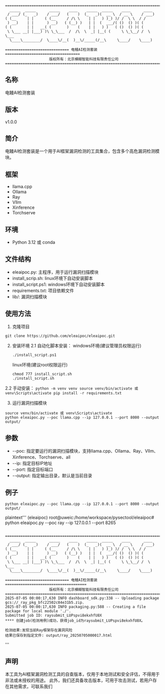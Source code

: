 ```
==============================================================================
  _____  _____      _____    ____    _____  _____    ____      ____  
 / ___/ (_   _)    / ___/   (    )  (_   _)(  __ \  / __ \    / ___) 
( (__     | |     ( (__     / /\ \    | |   ) )_) )/ /  \ \  / /     
 ) __)    | |      ) __)   ( (__) )   | |  (  ___/( ()  () )( (      
( (       | |   __( (       )    (    | |   ) )   ( ()  () )( (      
 \ \___ __| |___) )\ \_\___  /  /\  \  _| |__( (     \ \_\__/ /  \ \___  
  \____\________/  \____\/__(  )__\/_____(/__\     \____/    \____) 
                                                                                
============================= 电鳗AI检测套装 ==================================
                    版权所有：北京模糊智能科技有限责任公司                          
==============================================================================
```

## 名称
电鳗AI检测套装

## 版本
v1.0.0

## 简介
电鳗AI检测套装是一个用于AI框架漏洞检测的工具集合，包含多个高危漏洞检测模块。

## 框架
- llama.cpp
- Ollama
- Ray
- Vllm
- Xinference
- Torchserve

## 环境
- Python 3.12 或 conda

## 文件结构
- eleaipoc.py: 主程序，用于运行漏洞扫描模块
- install_scrip.sh: linux环境下自动安装脚本
- install_script.ps1: windows环境下自动安装脚本
- requirements.txt: 项目依赖文件
- lib/: 漏洞扫描模块


## 使用方法
1. 克隆项目
```
git clone https://github.com/eleaipoc/eleaipoc.git
```

2. 安装环境
  2.1 自动化脚本安装：
    windows环境(建议管理员权限运行)
    ```
    ./install_script.ps1
    ```

    linux环境(建议root权限运行)
    ```
    chmod 777 install_script.sh
    ./install_script.sh
    ```

  2.2 手动安装：
    ```
    python -m venv venv
    source venv/bin/activate 或 venv\Scripts\activate
    pip install -r requirements.txt
    ```

3. 运行漏洞扫描模块
```
source venv/bin/activate 或 venv\Scripts\activate
python eleaipoc.py --poc llama.cpp --ip 127.0.0.1 --port 8000 --output output/
```

## 参数
- --poc: 指定要运行的漏洞扫描模块，支持llama.cpp、Ollama、Ray、Vllm、Xinference、Torchserve、all
- --ip: 指定目标IP地址
- --port: 指定目标端口
- --output: 指定输出目录，默认是当前目录


## 例子
```
python eleaipoc.py --poc llama.cpp --ip 127.0.0.1 --port 8000 --output output/
```
plaintext'''
(eleaipoc) root@uweic:/home/workspace/pysectool/eleaipoc# python eleaipoc.py --poc ray  --ip 127.0.0.1 --port 8265

```

================================================================================
  _____  _____      _____    ____    _____  _____    ____      ____  
 / ___/ (_   _)    / ___/   (    )  (_   _)(  __ \  / __ \    / ___) 
( (__     | |     ( (__     / /\ \    | |   ) )_) )/ /  \ \  / /     
 ) __)    | |      ) __)   ( (__) )   | |  (  ___/( ()  () )( (      
( (       | |   __( (       )    (    | |   ) )   ( ()  () )( (      
 \ \___ __| |___) )\ \_\___  /  /\  \  _| |__( (     \ \_\__/ /  \ \___  
  \____\________/  \____\/__(  )__\/_____(/__\     \____/    \____) 
                                                                                
============================= 电鳗AI检测套装 =====================================
                    版权所有：北京模糊智能科技有限责任公司                          
================================================================================
2025-07-05 00:00:17,630 INFO dashboard_sdk.py:338 -- Uploading package gcs://_ray_pkg_bfc22502c84e31b5.zip.
2025-07-05 00:00:17,630 INFO packaging.py:588 -- Creating a file package for local module './'.
Submitted job ID: raysubmit_LUPspvi8ekxhfU8X
**** 创建job(检测用例)成功，获得job_id为raysubmit_LUPspvi8ekxhfU8X。

检测结果:发现当前Ray框架存在漏洞风险
结果已保存到指定文件: output/ray_20250705000017.html
```
'''

## 声明
本工具为AI框架漏洞检测工具的自查版本，仅用于本地测试和安全评估，不得用于非法或未授权的用途。
此外，我们还具备攻击版本，可用于攻击测试，若用户存在其他需求，可联系我们





